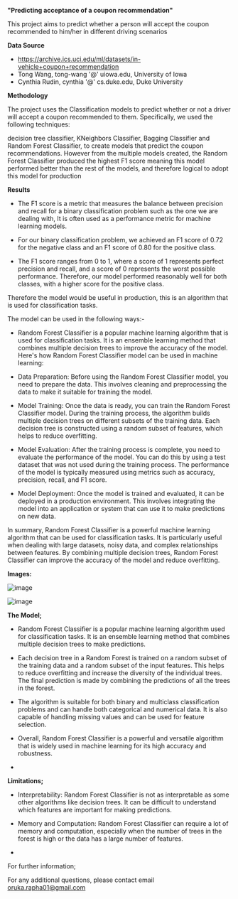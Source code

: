  **"Predicting acceptance of a coupon recommendation"**
 
This project aims to predict whether a person will accept the coupon recommended to him/her in different driving scenarios

**Data Source**
*   https://archive.ics.uci.edu/ml/datasets/in-vehicle+coupon+recommendation
*   Tong Wang, tong-wang '@' uiowa.edu, University of Iowa
*   Cynthia Rudin, cynthia '@' cs.duke.edu, Duke University

**Methodology**

The project uses the Classification models to predict whether or not a driver will accept a coupon recommended to them. Specifically, we used the following techniques:

decision tree classifier, KNeighbors Classifier, Bagging Classifier and Random Forest Classifier, to create models that predict the coupon recommendations.
However from the multiple models created, the Random Forest Classifier produced the highest F1 score meaning this model performed better than the rest of the models, and therefore logical to adopt this model for production

**Results**

- The F1 score is a metric that measures the balance between precision and recall for a binary classification problem such as the one we are dealing with, It is often used as a performance metric for machine learning models.

- For our binary classification problem, we achieved an F1 score of 0.72 for the negative class and an F1 score of 0.80 for the positive class.

- The F1 score ranges from 0 to 1, where a score of 1 represents perfect precision and recall, and a score of 0 represents the worst possible performance. Therefore, our model performed reasonably well for both classes, with a higher score for the positive class.

Therefore the model would be useful in production, this is an algorithm that is used for  classification tasks. 

The model can be used in the following ways:-

- Random Forest Classifier is a popular machine learning algorithm that is used for classification tasks. It is an ensemble learning method that combines multiple decision trees to improve the accuracy of the model. Here's how Random Forest Classifier model can be used in machine learning:

- Data Preparation: Before using the Random Forest Classifier model, you need to prepare the data. This involves cleaning and preprocessing the data to make it suitable for training the model.

- Model Training: Once the data is ready, you can train the Random Forest Classifier model. During the training process, the algorithm builds multiple decision trees on different subsets of the training data. Each decision tree is constructed using a random subset of features, which helps to reduce overfitting.

- Model Evaluation: After the training process is complete, you need to evaluate the performance of the model. You can do this by using a test dataset that was not used during the training process. The performance of the model is typically measured using metrics such as accuracy, precision, recall, and F1 score.

- Model Deployment: Once the model is trained and evaluated, it can be deployed in a production environment. This involves integrating the model into an application or system that can use it to make predictions on new data.

In summary, Random Forest Classifier is a powerful machine learning algorithm that can be used for classification tasks. It is particularly useful when dealing with large datasets, noisy data, and complex relationships between features. By combining multiple decision trees, Random Forest Classifier can improve the accuracy of the model and reduce overfitting.




**Images:**

![image](https://user-images.githubusercontent.com/124377057/230792226-ffae9e77-653f-4aad-a95c-76a4aa330ed1.png)

![image](https://user-images.githubusercontent.com/124377057/230792250-7ac63986-e689-4797-88e7-4b49a14e9cf7.png)


**The Model;**

- Random Forest Classifier is a popular machine learning algorithm used for classification tasks. It is an ensemble learning method that combines multiple decision trees to make predictions.

- Each decision tree in a Random Forest is trained on a random subset of the training data and a random subset of the input features. This helps to reduce overfitting and increase the diversity of the individual trees. The final prediction is made by combining the predictions of all the trees in the forest.

- The algorithm is suitable for both binary and multiclass classification problems and can handle both categorical and numerical data. It is also capable of handling missing values and can be used for feature selection.

- Overall, Random Forest Classifier is a powerful and versatile algorithm that is widely used in machine learning for its high accuracy and robustness.
- 

**Limitations;**

- Interpretability: Random Forest Classifier is not as interpretable as some other algorithms like decision trees. It can be difficult to understand which features are important for making predictions.

- Memory and Computation: Random Forest Classifier can require a lot of memory and computation, especially when the number of trees in the forest is high or the data has a large number of features.
- 

For further information;

For any additional questions, please contact email oruka.rapha01@gmail.com
